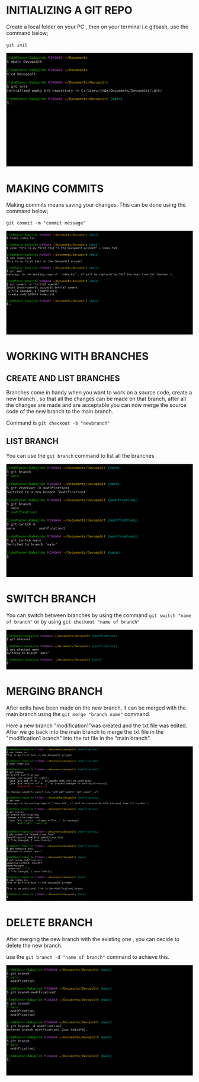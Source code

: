 # INITIALIZING A GIT REPO

Create a local folder on your PC , then on your terminal i.e gitbash, use the command below;

`git init`

![Alt text](<images/Initializing Git Repo.png>)

# MAKING COMMITS

Making commits means saving your changes. This can be done using the command below;

`git commit -m "commit message"`

![Alt text](<images/Committing your channges.png>)

# WORKING WITH BRANCHES

## CREATE AND LIST BRANCHES

Branches come in  handy when you want to work on a source code, create a new branch , so that all the changes can be made on that branch, after all the changes are made and are acceptable you can now merge the source code of the new branch to the main branch.

Command is `git checkout -b "newbranch"`

## LIST BRANCH

You can use the `git branch` command to list all the branches

![Alt text](<images/Create and list git branches.png>)

# SWITCH BRANCH

You can switch between branches by using the command `git switch "name of branch"` or by using `git checkout "name of branch"`

![Alt text](<images/Swiching branch using_git checkout command.png>)


# MERGING BRANCH

After edits have been made on the new branch, it can be merged with the main branch using the `git merge "branch name"` command.

Here a new branch "modification1"was created and the txt file was edited.
After we go back into the main branch to merge the txt file in the "modification1 branch" into the txt file in the "main branch".

![Alt text](<images/Merging branches.png>)


# DELETE BRANCH

After merging the new branch with the existing one , you can decide to delete the new branch.

use the `git branch -d "name of branch"` command to achieve this.

![Alt text](<images/Deleting Branch.png>)


